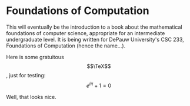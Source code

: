 Foundations of Computation
=======

This will eventually be the introduction to a book about the mathematical foundations of computer science, appropriate for an intermediate undergraduate level. It is being written for DePauw University's CSC 233, Foundations of Computation (hence the name...).

Here is some gratuitous $$\TeX$$, just for testing:
$$e^{i\pi}+1 = 0$$

Well, that looks nice.
